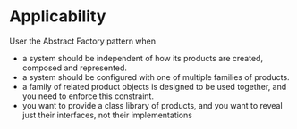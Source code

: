 # Applicability

User the Abstract Factory pattern when

- a system should be independent of how its products are created, composed and represented.
- a system should be configured with one of multiple families of products.
- a family of related product objects is designed to be used together, and you need to enforce this constraint.
- you want to provide a class library of products, and you want to reveal just their interfaces, not their implementations
